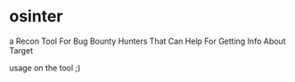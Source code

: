 # osinter

a Recon Tool For Bug Bounty Hunters That Can Help For Getting Info About Target

usage on the tool ;) 


